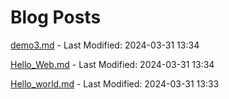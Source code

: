 # Blog Posts

[demo3.md](_posts/demo3.md) - Last Modified: 2024-03-31 13:34

[Hello_Web.md](_posts/Hello_Web.md) - Last Modified: 2024-03-31 13:34

[Hello_world.md](_posts/Hello_world.md) - Last Modified: 2024-03-31 13:33


